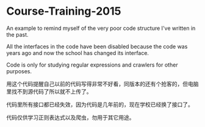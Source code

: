 # Course-Training-2015
An example to remind myself of the very poor code structure I've written in the past.

All the interfaces in the code have been disabled because the code was years ago and now the school has changed its interface.

Code is only for studying regular expressions and crawlers for other purposes.

用这个代码提醒自己以前的代码写得非常不好看，同版本的还有个抢客的，但电脑里找不到源代码了所以就不上传了。

代码里所有接口都已经失效，因为代码是几年前的，现在学校已经换了接口了。

代码仅供学习正则表达式以及爬虫，勿用于其它用途。
